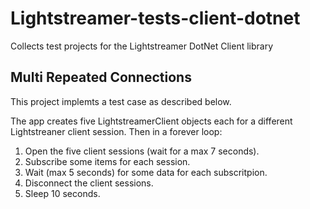# Lightstreamer-tests-client-dotnet

Collects test projects for the Lightstreamer DotNet Client library

## Multi Repeated Connections

This project implemts a test case as described below.

The app creates five LightstreamerClient objects each for a different Lightstreaner client session.
Then in a forever loop:
1. Open the five client sessions (wait for a max 7 seconds).
2. Subscribe some items for each session.
3. Wait (max 5 seconds) for some data for each subscritpion.
4. Disconnect the client sessions.
5. Sleep 10 seconds.
	